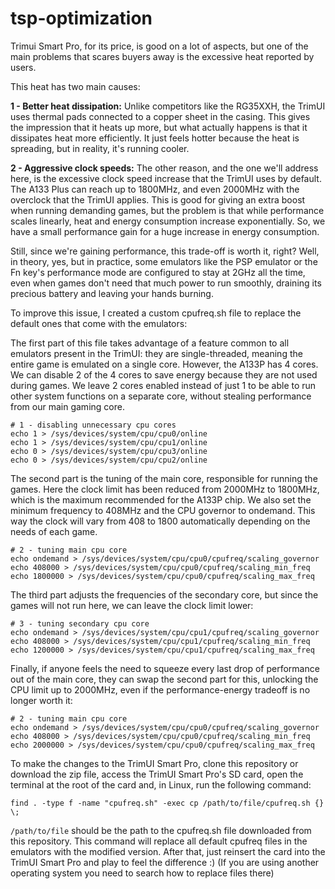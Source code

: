 # tsp-optimization
Trimui Smart Pro, for its price, is good on a lot of aspects, but one of the main problems that scares buyers away is the excessive heat reported by users. 

This heat has two main causes:

 **1 - Better heat dissipation:** Unlike competitors like the RG35XXH, the TrimUI uses thermal pads connected to a copper sheet in the casing. This gives the impression that it heats up more, but what actually happens is that it dissipates heat more efficiently. It just feels hotter because the heat is spreading, but in reality, it's running cooler.

 **2 - Aggressive clock speeds:** The other reason, and the one we'll address here, is the excessive clock speed increase that the TrimUI uses by default. The A133 Plus can reach up to 1800MHz, and even 2000MHz with the overclock that the TrimUI applies. This is good for giving an extra boost when running demanding games, but the problem is that while performance scales linearly, heat and energy consumption increase exponentially. So, we have a small performance gain for a huge increase in energy consumption.

Still, since we're gaining performance, this trade-off is worth it, right? Well, in theory, yes, but in practice, some emulators like the PSP emulator or the Fn key's performance mode are configured to stay at 2GHz all the time, even when games don't need that much power to run smoothly, draining its precious battery and leaving your hands burning.

To improve this issue, I created a custom cpufreq.sh file to replace the default ones that come with the emulators:

The first part of this file takes advantage of a feature common to all emulators present in the TrimUI: they are single-threaded, meaning the entire game is emulated on a single core. However, the A133P has 4 cores. We can disable 2 of the 4 cores to save energy because they are not used during games. We leave 2 cores enabled instead of just 1 to be able to run other system functions on a separate core, without stealing performance from our main gaming core.

```
# 1 - disabling unnecessary cpu cores
echo 1 > /sys/devices/system/cpu/cpu0/online
echo 1 > /sys/devices/system/cpu/cpu1/online
echo 0 > /sys/devices/system/cpu/cpu3/online
echo 0 > /sys/devices/system/cpu/cpu2/online
```

The second part is the tuning of the main core, responsible for running the games. Here the clock limit has been reduced from 2000MHz to 1800MHz, which is the maximum recommended for the A133P chip. We also set the minimum frequency to 408MHz and the CPU governor to ondemand. This way the clock will vary from 408 to 1800 automatically depending on the needs of each game.

```
# 2 - tuning main cpu core
echo ondemand > /sys/devices/system/cpu/cpu0/cpufreq/scaling_governor
echo 408000 > /sys/devices/system/cpu/cpu0/cpufreq/scaling_min_freq
echo 1800000 > /sys/devices/system/cpu/cpu0/cpufreq/scaling_max_freq
```

The third part adjusts the frequencies of the secondary core, but since the games will not run here, we can leave the clock limit lower:

```
# 3 - tuning secondary cpu core
echo ondemand > /sys/devices/system/cpu/cpu1/cpufreq/scaling_governor
echo 408000 > /sys/devices/system/cpu/cpu1/cpufreq/scaling_min_freq
echo 1200000 > /sys/devices/system/cpu/cpu1/cpufreq/scaling_max_freq
```

Finally, if anyone feels the need to squeeze every last drop of performance out of the main core, they can swap the second part for this, unlocking the CPU limit up to 2000MHz, even if the performance-energy tradeoff is no longer worth it:

```
# 2 - tuning main cpu core
echo ondemand > /sys/devices/system/cpu/cpu0/cpufreq/scaling_governor
echo 408000 > /sys/devices/system/cpu/cpu0/cpufreq/scaling_min_freq
echo 2000000 > /sys/devices/system/cpu/cpu0/cpufreq/scaling_max_freq
```

To make the changes to the TrimUI Smart Pro, clone this repository or download the zip file, access the TrimUI Smart Pro's SD card, open the terminal at the root of the card and, in Linux, run the following command:

```
find . -type f -name "cpufreq.sh" -exec cp /path/to/file/cpufreq.sh {} \;
```
`/path/to/file` should be the path to the cpufreq.sh file downloaded from this repository. This command will replace all default cpufreq files in the emulators with the modified version. After that, just reinsert the card into the TrimUI Smart Pro and play to feel the difference :)
(If you are using another operating system you need to search how to replace files there)
